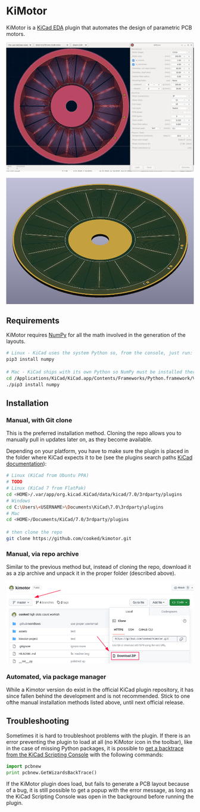 # KiMotor  

KiMotor is a [KiCad EDA](https://www.kicad.org/) plugin that automates the design of parametric PCB motors.

![Alt text](assets/kimotor_01.png)

![Alt text](assets/kimotor_02.png)

## Requirements

KiMotor requires [NumPy](https://numpy.org/) for all the math involved in the generation of the layouts.

```bash
# Linux - KiCad uses the system Python so, from the console, just run:
pip3 install numpy

# Mac - KiCad ships with its own Python so NumPy must be installed there:
cd /Applications/KiCad/KiCad.app/Contents/Frameworks/Python.framework/Versions/3.9
./pip3 install numpy
```


## Installation

### Manual, with Git clone

This is the preferred installation method. Cloning the repo allows you to manually pull in updates later on, as they become available.

Depending on your platform, you have to make sure the plugin is placed in the folder where KiCad expects it to be (see the plugins search paths [KiCad documentation](https://dev-docs.kicad.org/en/apis-and-binding/pcbnew/)):

```bash
# Linux (KiCad from Ubuntu PPA)
# TODO
# Linux (KiCad 7 from FlatPak)
cd <HOME>/.var/app/org.kicad.KiCad/data/kicad/7.0/3rdparty/plugins
# Windows
cd C:\Users\<USERNAME>\Documents\KiCad\7.0\3rdparty\plugins
# Mac 
cd <HOME>/Documents/KiCad/7.0/3rdparty/plugins

# then clone the repo
git clone https://github.com/cooked/kimotor.git
```

### Manual, via repo archive

Similar to the previous method but, instead of cloning the repo, download it as a zip archive and unpack it in the proper folder (described above).

![Alt text](assets/install-archive-01.png)


### Automated, via package manager

While a Kimotor version do exist in the official KiCad plugin repository, it has since 
fallen behind the development and is not recommended. 
Stick to one ofthe manual installation methods listed above, until next official release.

## Troubleshooting

Sometimes it is hard to troubleshoot problems with the plugin.
If there is an error preventing the plugin to load at all (no KiMotor icon in the toolbar), like in the case of missing Python packages, it is possible to [get a backtrace from the KiCad Scripting Console](https://forum.kicad.info/t/getting-started-using-python-scripts/14765/2) with the following commands:

```python
import pcbnew
print pcbnew.GetWizardsBackTrace()
```

If the KiMotor plugin does load, but fails to generate a PCB layout because of a bug, it is still possible to get a popup with the error message, as long as the KiCad Scripting Console was open in the background before running the plugin.




